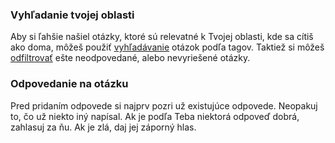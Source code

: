 ### Vyhľadanie tvojej oblasti

Aby si ľahšie našiel otázky, ktoré sú relevatné k Tvojej oblasti, kde sa cítiš ako doma, môžeš použiť [vyhľadávanie](<%= help_path anchor: :explore %>) otázok podľa tagov.
Taktiež si môžeš [odfiltrovať](<%= help_path anchor: :explore %>) ešte neodpovedané, alebo nevyriešené otázky.

### Odpovedanie na otázku

Pred pridaním odpovede si najprv pozri už existujúce odpovede. Neopakuj to, čo už niekto iný napísal. Ak je podľa Teba niektorá odpoveď dobrá, zahlasuj za ňu. Ak je zlá, daj jej záporný hlas.
